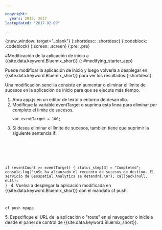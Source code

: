 ```yaml
---

copyright:
  years: 2015, 2017
lastupdated: "2017-02-09"

---
```


<!-- Attribute definitions --> 
{:new_window: target="_blank"}
{:shortdesc: .shortdesc}
{:codeblock: .codeblock}
{:screen: .screen}
{:pre: .pre}

#Modificación de la aplicación de inicio a {{site.data.keyword.Bluemix_short}}
{: #modifying_starter_app}

Puede modificar la aplicación de inicio y luego volverla a desplegar en {{site.data.keyword.Bluemix_short}} para ver los resultados.{:shortdesc}


Una modificación sencilla consiste en aumentar o eliminar el límite de sucesos en la aplicación de inicio para que se ejecute más tiempo.

1. Abra app.js en un editor de texto o entorno de desarrollo.
2. Modifique la variable eventTarget o suprima esta línea para eliminar por completo el límite de sucesos.
	 <pre><code>var eventTarget = 100;</code></pre>
3. Si desea eliminar el límite de sucesos, también tiene que suprimir la siguiente sentencia if:
	 <pre><code>  
if (eventCount >= eventTarget) {
status_step[3] = "Completed";
		    console.log("\nSe ha alcanzado el recuento de sucesos de destino. El servicio de Geospatial Analytics se detendrá.\n");
callback(null, null);
		    } 
	</code></pre> 
4. Vuelva a desplegar la aplicación modificada en {{site.data.keyword.Bluemix_short}} con el mandato cf push.
	 <pre><code>  
	cf push myapp
	</code></pre>
5. Especifique el URL de la aplicación o "route" en el navegador o iníciela desde el panel de control de {{site.data.keyword.Bluemix_short}}.
